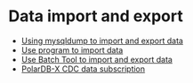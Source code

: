 Data import and export
=============

* [Using mysqldump to import and export data](mysqldump.md)
* [Use program to import data](import-by-coding.md)
* [Use Batch Tool to import and export data](batch-tool-maintenance.md)
* [PolarDB-X CDC data subscription](subscribe.md)